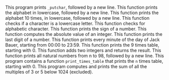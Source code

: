This program prints `_putchar`, followed by a new line.
This function prints the alphabet in lowercase, followed by a new line.
This function prints the alphabet 10 times, in lowercase, followed by a new line.
This function checks if a character is a lowercase letter.
This function checks for alphabetic character.
This function  prints the sign of a number.
This function computes the absolute value of an integer.
This function prints the last digit of a number.
This function  prints every minute of the day of Jack Bauer, starting from 00:00 to 23:59.
This function  prints the 9 times table, starting with 0.
This function adds two integers and returns the result.
This function prints all natural numbers from n to 98, followed by a new line.
This program contains a function `print_times_table` that prints the `n` times table, starting with 0.
This program computes and prints the sum of all the multiples of 3 or 5 below 1024 (excluded).
